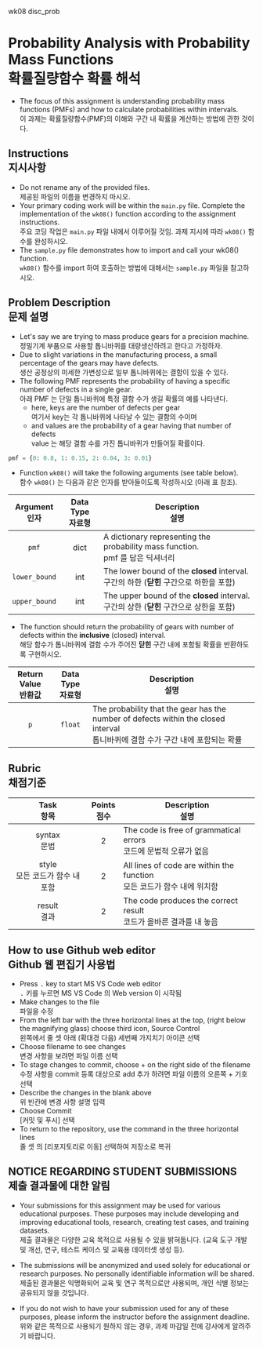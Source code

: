 
wk08 disc_prob

# Probability Analysis with Probability Mass Functions<br>확률질량함수 확률 해석

* The focus of this assignment is understanding probability mass functions (PMFs) and how to calculate probabilities within intervals.<br>이 과제는 확률질량함수(PMF)의 이해와 구간 내 확률을 계산하는 방법에 관한 것이다.

## Instructions<br>지시사항

* Do not rename any of the provided files.<br>제공된 파일의 이름을 변경하지 마시오.
* Your primary coding work will be within the `main.py` file. Complete the implementation of the `wk08()` function according to the assignment instructions.<br>주요 코딩 작업은 `main.py` 파일 내에서 이루어질 것임. 과제 지시에 따라 `wk08()` 함수를 완성하시오.
* The `sample.py` file demonstrates how to import and call your wk08() function.<br>`wk08()` 함수를 import 하여 호출하는 방법에 대해서는 `sample.py` 파일을 참고하시오.

## Problem Description<br>문제 설명
* Let's say we are trying to mass produce gears for a precision machine.<br>정밀기계 부품으로 사용할 톱니바퀴를 대량생산하려고 한다고 가정하자.
* Due to slight variations in the manufacturing process, a small percentage of the gears may have defects.<br>생산 공정상의 미세한 가변성으로 일부 톱니바퀴에는 결함이 있을 수 있다.
* The following PMF represents the probability of having a specific number of defects in a single gear.<br>아래 PMF 는 단일 톱니바퀴에 특정 결함 수가 생길 확률의 예를 나타낸다.
    * here, keys are the number of defects per gear<br>여기서 key는 각 톱니바퀴에 나타날 수 있는 결함의 수이며
    * and values are the probability of a gear having that number of defects<br>value 는 해당 결함 수를 가진 톱니바퀴가 만들어질 확률이다.

``` python
pmf = {0: 0.8, 1: 0.15, 2: 0.04, 3: 0.01}
```
* Function `wk08()` will take the following arguments (see table below).<br>함수 `wk08()` 는 다음과 같은 인자를 받아들이도록 작성하시오 (아래 표 참조).

| Argument<br>인자 | Data Type<br>자료형 | Description<br>설명 
|:---:|:---:|---
| `pmf` | dict | A dictionary representing the probability mass function.<br>pmf 를 담은 딕셔너리
| `lower_bound` | int | The lower bound of the **closed** interval.<br>구간의 하한 (**닫힌** 구간으로 하한을 포함)
| `upper_bound` | int | The upper bound of the **closed** interval.<br>구간의 상한 (**닫힌** 구간으로 상한을 포함)

* The function should return the probability of gears with number of defects within the **inclusive** (closed) interval.<br>해당 함수가 톱니바퀴에 결함 수가 주어진 **닫힌** 구간 내에 포함될 확률을 반환하도록 구현하시오.

| Return Value<br>반환값 | Data Type<br>자료형 | Description<br>설명
|:---:|:---:|---|
| `p` | `float` | The probability that the gear has the number of defects within the closed interval <br>톱니바퀴에 결함 수가 구간 내에 포함되는 확률

## Rubric<br>채점기준

Task<br>항목 | Points<br>점수 | Description<br>설명
:---:|:---:|---
syntax<br>문법 | 2 | The code is free of grammatical errors<br>코드에 문법적 오류가 없음
style<br>모든 코드가 함수 내 포함 | 2 | All lines of code are within the function<br>모든 코드가 함수 내에 위치함
result<br>결과 | 2 | The code produces the correct result<br>코드가 올바른 결과를 내 놓음

## How to use Github web editor<br>Github 웹 편집기 사용법
* Press <kbd>.</kbd> key to start MS VS Code web editor<br><kbd>.</kbd> 키를 누르면 MS VS Code 의 Web version 이 시작됨
* Make changes to the file<br>파일을 수정
* From the left bar with the three horizontal lines at the top, (right below the magnifying glass) choose third icon, Source Control<br>왼쪽에서 줄 셋 아래 (확대경 다음) 세번째 가지치기 아이콘 선택
* Choose filename to see changes<br>변경 사항을 보려면 파일 이름 선택
* To stage changes to commit, choose + on the right side of the filename <br>수정 사항을 commit 등록 대상으로 add 추가 하려면 파일 이름의 오른쪽 + 기호 선택
* Describe the changes in the blank above<br>위 빈칸에 변경 사항 설명 입력
* Choose Commit<br>[커밋 및 푸시] 선택
* To return to the repository, use the command in the three horizontal lines<br>줄 셋 의 [리포지토리로 이동] 선택하여 저장소로 복귀

## NOTICE REGARDING STUDENT SUBMISSIONS<br>제출 결과물에 대한 알림

* Your submissions for this assignment may be used for various educational purposes. These purposes may include developing and improving educational tools, research, creating test cases, and training datasets.<br>제출 결과물은 다양한 교육 목적으로 사용될 수 있을 밝혀둡니다. (교육 도구 개발 및 개선, 연구, 테스트 케이스 및 교육용 데이터셋 생성 등).

* The submissions will be anonymized and used solely for educational or research purposes. No personally identifiable information will be shared.<br>제출된 결과물은 익명화되어 교육 및 연구 목적으로만 사용되며, 개인 식별 정보는 공유되지 않을 것입니다.

* If you do not wish to have your submission used for any of these purposes, please inform the instructor before the assignment deadline.<br>위와 같은 목적으로 사용되기 원하지 않는 경우, 과제 마감일 전에 강사에게 알려주기 바랍니다.

